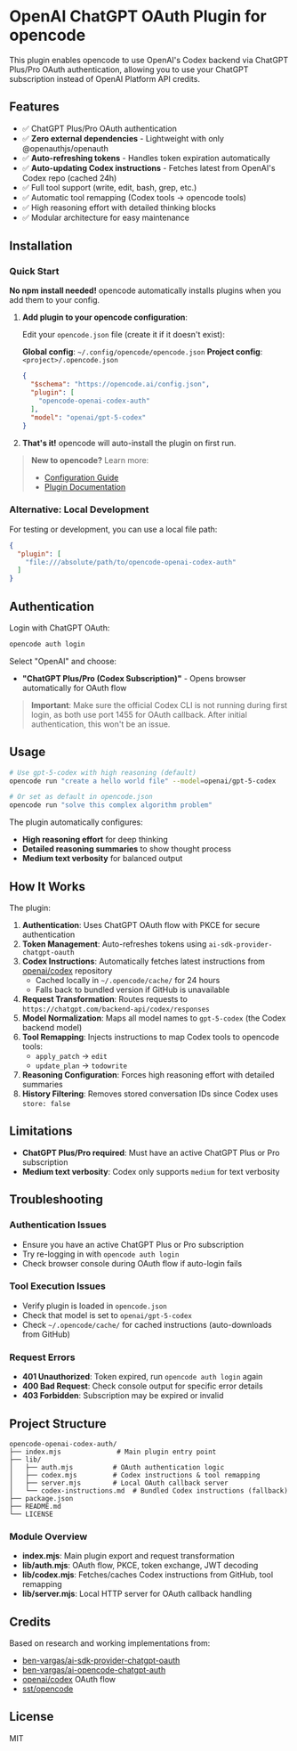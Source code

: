 # OpenAI ChatGPT OAuth Plugin for opencode

This plugin enables opencode to use OpenAI's Codex backend via ChatGPT Plus/Pro OAuth authentication, allowing you to use your ChatGPT subscription instead of OpenAI Platform API credits.

## Features

- ✅ ChatGPT Plus/Pro OAuth authentication
- ✅ **Zero external dependencies** - Lightweight with only @openauthjs/openauth
- ✅ **Auto-refreshing tokens** - Handles token expiration automatically
- ✅ **Auto-updating Codex instructions** - Fetches latest from OpenAI's Codex repo (cached 24h)
- ✅ Full tool support (write, edit, bash, grep, etc.)
- ✅ Automatic tool remapping (Codex tools → opencode tools)
- ✅ High reasoning effort with detailed thinking blocks
- ✅ Modular architecture for easy maintenance

## Installation

### Quick Start

**No npm install needed!** opencode automatically installs plugins when you add them to your config.

1. **Add plugin to your opencode configuration**:

   Edit your `opencode.json` file (create it if it doesn't exist):

   **Global config**: `~/.config/opencode/opencode.json`
   **Project config**: `<project>/.opencode.json`

   ```json
   {
     "$schema": "https://opencode.ai/config.json",
     "plugin": [
       "opencode-openai-codex-auth"
     ],
     "model": "openai/gpt-5-codex"
   }
   ```

2. **That's it!** opencode will auto-install the plugin on first run.

> **New to opencode?** Learn more:
> - [Configuration Guide](https://opencode.ai/docs/config/)
> - [Plugin Documentation](https://opencode.ai/docs/plugins/)

### Alternative: Local Development

For testing or development, you can use a local file path:

```json
{
  "plugin": [
    "file:///absolute/path/to/opencode-openai-codex-auth"
  ]
}
```

## Authentication

Login with ChatGPT OAuth:

```bash
opencode auth login
```

Select "OpenAI" and choose:
- **"ChatGPT Plus/Pro (Codex Subscription)"** - Opens browser automatically for OAuth flow

> **Important**: Make sure the official Codex CLI is not running during first login, as both use port 1455 for OAuth callback. After initial authentication, this won't be an issue.

## Usage

```bash
# Use gpt-5-codex with high reasoning (default)
opencode run "create a hello world file" --model=openai/gpt-5-codex

# Or set as default in opencode.json
opencode run "solve this complex algorithm problem"
```

The plugin automatically configures:
- **High reasoning effort** for deep thinking
- **Detailed reasoning summaries** to show thought process
- **Medium text verbosity** for balanced output

## How It Works

The plugin:

1. **Authentication**: Uses ChatGPT OAuth flow with PKCE for secure authentication
2. **Token Management**: Auto-refreshes tokens using `ai-sdk-provider-chatgpt-oauth`
3. **Codex Instructions**: Automatically fetches latest instructions from [openai/codex](https://github.com/openai/codex) repository
   - Cached locally in `~/.opencode/cache/` for 24 hours
   - Falls back to bundled version if GitHub is unavailable
4. **Request Transformation**: Routes requests to `https://chatgpt.com/backend-api/codex/responses`
5. **Model Normalization**: Maps all model names to `gpt-5-codex` (the Codex backend model)
6. **Tool Remapping**: Injects instructions to map Codex tools to opencode tools:
   - `apply_patch` → `edit`
   - `update_plan` → `todowrite`
7. **Reasoning Configuration**: Forces high reasoning effort with detailed summaries
8. **History Filtering**: Removes stored conversation IDs since Codex uses `store: false`

## Limitations

- **ChatGPT Plus/Pro required**: Must have an active ChatGPT Plus or Pro subscription
- **Medium text verbosity**: Codex only supports `medium` for text verbosity

## Troubleshooting

### Authentication Issues

- Ensure you have an active ChatGPT Plus or Pro subscription
- Try re-logging in with `opencode auth login`
- Check browser console during OAuth flow if auto-login fails

### Tool Execution Issues

- Verify plugin is loaded in `opencode.json`
- Check that model is set to `openai/gpt-5-codex`
- Check `~/.opencode/cache/` for cached instructions (auto-downloads from GitHub)

### Request Errors

- **401 Unauthorized**: Token expired, run `opencode auth login` again
- **400 Bad Request**: Check console output for specific error details
- **403 Forbidden**: Subscription may be expired or invalid

## Project Structure

```
opencode-openai-codex-auth/
├── index.mjs              # Main plugin entry point
├── lib/
│   ├── auth.mjs          # OAuth authentication logic
│   ├── codex.mjs         # Codex instructions & tool remapping
│   ├── server.mjs        # Local OAuth callback server
│   └── codex-instructions.md  # Bundled Codex instructions (fallback)
├── package.json
├── README.md
└── LICENSE
```

### Module Overview

- **index.mjs**: Main plugin export and request transformation
- **lib/auth.mjs**: OAuth flow, PKCE, token exchange, JWT decoding
- **lib/codex.mjs**: Fetches/caches Codex instructions from GitHub, tool remapping
- **lib/server.mjs**: Local HTTP server for OAuth callback handling

## Credits

Based on research and working implementations from:
- [ben-vargas/ai-sdk-provider-chatgpt-oauth](https://github.com/ben-vargas/ai-sdk-provider-chatgpt-oauth)
- [ben-vargas/ai-opencode-chatgpt-auth](https://github.com/ben-vargas/ai-opencode-chatgpt-auth)
- [openai/codex](https://github.com/openai/codex) OAuth flow
- [sst/opencode](https://github.com/sst/opencode)

## License

MIT
